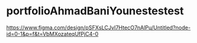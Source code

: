 # portfolioAhmadBaniYounestestest
https://www.figma.com/design/pSFXsLCJvl7HtecO7nAlPu/Untitled?node-id=0-1&p=f&t=VbMXozateqUfPjC4-0
